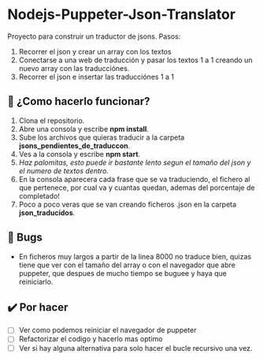 # Nodejs-Puppeter-Json-Translator
Proyecto para construir un traductor de jsons.
Pasos:
1. Recorrer el json y crear un array con los textos
2. Conectarse a una web de traducción y pasar los textos 1 a 1 creando un nuevo array con las traducciónes.
3. Recorrer el json e insertar las traducciónes 1 a 1

## 🚀 ¿Como hacerlo funcionar?
1. Clona el repositorio.
2. Abre una consola y escribe **npm install**.
3. Sube los archivos que quieras traducir a la carpeta **jsons_pendientes_de_traduccon**.
4. Ves a la consola y escribe **npm start**.
5. _Haz palomitas, esto puede ir bastante lento segun el tamaño del json y el numero de textos dentro._
6. En la consola aparecera cada frase que se va traduciendo, el fichero al que pertenece, por cual va y cuantas quedan, ademas del porcentaje de completado!
7. Poco a poco veras que se van creando ficheros .json en la carpeta **json_traducidos**.

## 🐛 Bugs
- En ficheros muy largos a partir de la linea 8000 no traduce bien, quizas tiene que ver con el tamaño del array o con el navegador que abre puppeter, que despues de mucho tiempo se buguee y haya que reiniciarlo.

## ✔️ Por hacer
- [ ] Ver como podemos reiniciar el navegador de puppeter
- [ ] Refactorizar el codigo y hacerlo mas optimo
- [ ] Ver si hay alguna alternativa para solo hacer el bucle recursivo una vez.